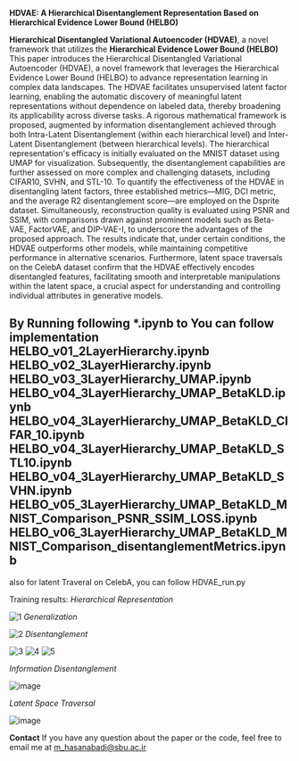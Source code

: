 **HDVAE: A Hierarchical Disentanglement Representation Based on Hierarchical Evidence Lower Bound (HELBO)**

**Hierarchical Disentangled Variational Autoencoder (HDVAE)**, a novel framework that utilizes the **Hierarchical Evidence Lower Bound (HELBO)** 
This paper introduces the Hierarchical Disentangled Variational Autoencoder (HDVAE), a novel framework that leverages the Hierarchical Evidence Lower Bound (HELBO) to advance representation learning in complex data landscapes. The HDVAE facilitates unsupervised latent factor learning, enabling the automatic discovery of meaningful latent representations without dependence on labeled data, thereby broadening its applicability across diverse tasks. A rigorous mathematical framework is proposed, augmented by information disentanglement achieved through both Intra-Latent Disentanglement (within each hierarchical level) and Inter-Latent Disentanglement (between hierarchical levels). The hierarchical representation's efficacy is initially evaluated on the MNIST dataset using UMAP for visualization. Subsequently, the disentanglement capabilities are further assessed on more complex and challenging datasets, including CIFAR10, SVHN, and STL-10. To quantify the effectiveness of the HDVAE in disentangling latent factors, three established metrics—MIG, DCI metric, and the average R2 disentanglement score—are employed on the Dsprite dataset. Simultaneously, reconstruction quality is evaluated using PSNR and SSIM, with comparisons drawn against prominent models such as Beta-VAE, FactorVAE, and DIP-VAE-I, to underscore the advantages of the proposed approach. The results indicate that, under certain conditions, the HDVAE outperforms other models, while maintaining competitive performance in alternative scenarios. Furthermore, latent space traversals on the CelebA dataset confirm that the HDVAE effectively encodes disentangled features, facilitating smooth and interpretable manipulations within the latent space, a crucial aspect for understanding and controlling individual attributes in generative models.

By Running following *.ipynb  to  You can follow implementation
HELBO_v01_2LayerHierarchy.ipynb
HELBO_v02_3LayerHierarchy.ipynb
HELBO_v03_3LayerHierarchy_UMAP.ipynb
HELBO_v04_3LayerHierarchy_UMAP_BetaKLD.ipynb
HELBO_v04_3LayerHierarchy_UMAP_BetaKLD_CIFAR_10.ipynb
HELBO_v04_3LayerHierarchy_UMAP_BetaKLD_STL10.ipynb
HELBO_v04_3LayerHierarchy_UMAP_BetaKLD_SVHN.ipynb
HELBO_v05_3LayerHierarchy_UMAP_BetaKLD_MNIST_Comparison_PSNR_SSIM_LOSS.ipynb
HELBO_v06_3LayerHierarchy_UMAP_BetaKLD_MNIST_Comparison_disentanglementMetrics.ipynb
----------------------------
also for latent Traveral on CelebA, you can follow HDVAE_run.py

Training results:
*Hierarchical Representation*

![1](https://github.com/user-attachments/assets/c3c8a6e4-e34d-494d-a4fa-a1451a3f5fe3)
*Generalization*

![2](https://github.com/user-attachments/assets/cbcb8a26-14e0-49e0-9476-e15049f6cae1)
*Disentanglement*

![3](https://github.com/user-attachments/assets/dc4ed554-57c2-40b7-b8ea-f13c3d9418f9)
![4](https://github.com/user-attachments/assets/03e75637-fba8-4b37-ab97-1556438b1285)
![5](https://github.com/user-attachments/assets/ce052e01-cf34-49fd-854b-400ded086392)

*Information Disentanglement*

![image](https://github.com/user-attachments/assets/34377670-a21e-416b-91ce-66b77e4b7300)

*Latent Space Traversal*

![image](https://github.com/user-attachments/assets/3f1d13db-f0b4-42b1-9e10-8a7a893a278f)

**Contact**
If you have any question about the paper or the code, feel free to email me at m_hasanabadi@sbu.ac.ir





